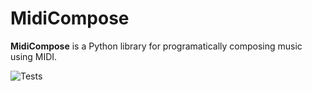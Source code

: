 # MidiCompose

**MidiCompose** is a Python library for programatically composing music using MIDI.

![Tests](https://github.com/aParthemer/MidiCompose/actions/workflows/tests.yml/badge.svg)
